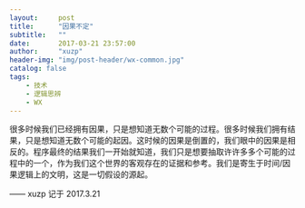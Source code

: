 ```yaml
---
layout:     post
title:      "因果不定"
subtitle:   ""
date:       2017-03-21 23:57:00
author:     "xuzp"
header-img: "img/post-header/wx-common.jpg"
catalog: false
tags:
    - 技术
    - 逻辑思辨
    - WX
---
```


很多时候我们已经拥有因果，只是想知道无数个可能的过程。很多时候我们拥有结果，只是想知道无数个可能的起因。这时候的因果是倒置的，我们眼中的因果是相反的。程序最终的结果我们一开始就知道，我们只是想要抽取许许多多个可能的过程中的一个，作为我们这个世界的客观存在的证据和参考。我们是寄生于时间/因果逻辑上的文明，这是一切假设的源起。

—— xuzp 记于 2017.3.21
